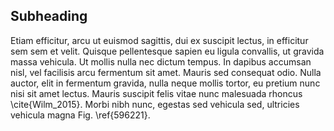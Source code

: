 ## Subheading
Etiam efficitur, arcu ut euismod sagittis, dui ex suscipit lectus, in efficitur sem sem et velit. Quisque pellentesque sapien eu ligula convallis, ut gravida massa vehicula. Ut mollis nulla nec dictum tempus. In dapibus accumsan nisl, vel facilisis arcu fermentum sit amet. Mauris sed consequat odio. Nulla auctor, elit in fermentum gravida, nulla neque mollis tortor, eu pretium nunc nisi sit amet lectus. Mauris suscipit felis vitae nunc malesuada rhoncus \cite{Wilm_2015}. Morbi nibh nunc, egestas sed vehicula sed, ultricies vehicula magna Fig. \ref{596221}.